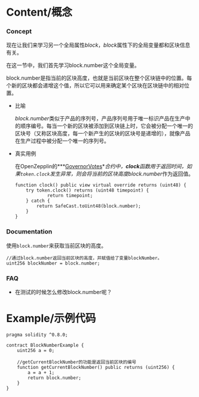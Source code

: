 # Content/概念

### Concept

现在让我们来学习另一个全局属性*block*，*block*属性下的全局变量都和区块信息有关。

在这一节中，我们首先学习block.number这个全局变量。

block.number是指当前的区块高度，也就是当前区块在整个区块链中的位置。每个新的区块都会递增这个值，所以它可以用来确定某个区块在区块链中的相对位置。

- 比喻
    
    *block.number*类似于产品的序列号，产品序列号用于唯一标识产品在生产中的顺序编号。每当一个新的区块被添加到区块链上时，它会被分配一个唯一的区块号（又称区块高度，每一个新产生的区块的区块号是递增的），就像产品在生产过程中被分配一个唯一的序列号。
    
- 真实用例
    
    在OpenZepplin的***[GovernorVotes](https://github.com/OpenZeppelin/openzeppelin-contracts/blob/9ef69c03d13230aeff24d91cb54c9d24c4de7c8b/contracts/governance/extensions/GovernorVotes.sol#L25)***合约中，***clock***函数用于返回时间，如果`token.clock`发生异常，则会将当前的区块高度*block.number*作为返回值。
    
    ```solidity
    function clock() public view virtual override returns (uint48) {
        try token.clock() returns (uint48 timepoint) {
                return timepoint;
        } catch {
            return SafeCast.toUint48(block.number);
        }
    }
    ```
    

### Documentation

使用`block.number`来获取当前区块的高度。

```solidity
//通过block.number返回当前区块的高度，并赋值给了变量blockNumber。
uint256 blockNumber = block.number;
```

### FAQ

- 在测试的时候怎么修改block.number呢？
    

# Example/示例代码

```solidity
pragma solidity ^0.8.0;

contract BlockNumberExample {
    uint256 a = 0;

    //getCurrentBlockNumber的功能是返回当前区块的编号
    function getCurrentBlockNumber() public returns (uint256) {
        a = a + 1;
        return block.number;
    }
}
```
